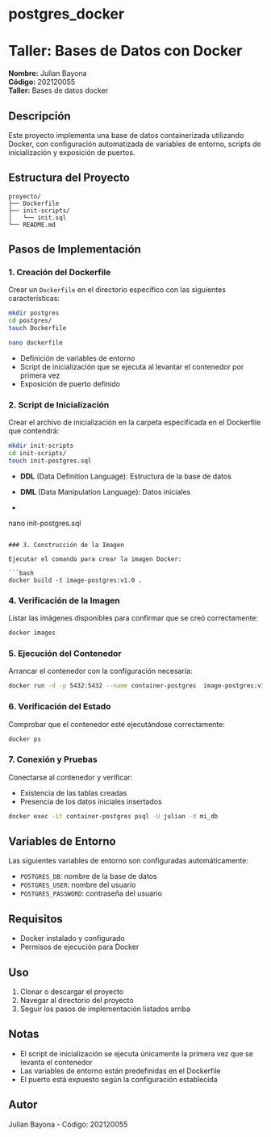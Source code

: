 # postgres_docker

# Taller: Bases de Datos con Docker

**Nombre:** Julian Bayona  
**Código:** 202120055  
**Taller:** Bases de datos docker

## Descripción

Este proyecto implementa una base de datos containerizada utilizando Docker, con configuración automatizada de variables de entorno, scripts de inicialización y exposición de puertos.

## Estructura del Proyecto

```
proyecto/
├── Dockerfile
├── init-scripts/
│   └── init.sql
└── README.md
```

## Pasos de Implementación

### 1. Creación del Dockerfile

Crear un `Dockerfile` en el directorio específico con las siguientes características:
```bash
mkdir postgres
cd postgres/
touch Dockerfile
```

  ```bash
nano dockerfile
```
- Definición de variables de entorno
- Script de inicialización que se ejecuta al levantar el contenedor por primera vez
- Exposición de puerto definido


### 2. Script de Inicialización

Crear el archivo de inicialización en la carpeta especificada en el Dockerfile que contendrá:


  ```bash
mkdir init-scripts
cd init-scripts/
touch init-postgres.sql
```

- **DDL** (Data Definition Language): Estructura de la base de datos
- **DML** (Data Manipulation Language): Datos iniciales

- 
  ```bash
nano init-postgres.sql
```

### 3. Construcción de la Imagen

Ejecutar el comando para crear la imagen Docker:

```bash
docker build -t image-postgres:v1.0 .
```

### 4. Verificación de la Imagen

Listar las imágenes disponibles para confirmar que se creó correctamente:

```bash
docker images
```

### 5. Ejecución del Contenedor

Arrancar el contenedor con la configuración necesaria:

```bash
docker run -d -p 5432:5432 --name container-postgres  image-postgres:v1.0
```

### 6. Verificación del Estado

Comprobar que el contenedor esté ejecutándose correctamente:

```bash
docker ps
```

### 7. Conexión y Pruebas

Conectarse al contenedor y verificar:
- Existencia de las tablas creadas
- Presencia de los datos iniciales insertados

```bash
docker exec -it container-postgres psql -U julian -d mi_db 
```

## Variables de Entorno

Las siguientes variables de entorno son configuradas automáticamente:
- `POSTGRES_DB`: nombre de la base de datos
- `POSTGRES_USER`: nombre del usuario
- `POSTGRES_PASSWORD`: contraseña del usuario

## Requisitos

- Docker instalado y configurado
- Permisos de ejecución para Docker

## Uso

1. Clonar o descargar el proyecto
2. Navegar al directorio del proyecto
3. Seguir los pasos de implementación listados arriba

## Notas

- El script de inicialización se ejecuta únicamente la primera vez que se levanta el contenedor
- Las variables de entorno están predefinidas en el Dockerfile
- El puerto está expuesto según la configuración establecida

## Autor

Julian Bayona - Código: 202120055
